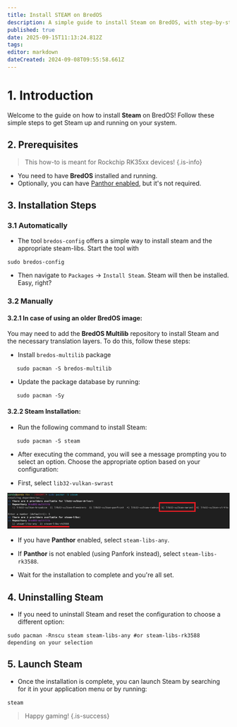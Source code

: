 ```yaml
---
title: Install STEAM on BredOS
description: A simple guide to install Steam on BredOS, with step-by-step instructions for both Panthor-enabled and non-Panthor configurations.
published: true
date: 2025-09-15T11:13:24.812Z
tags: 
editor: markdown
dateCreated: 2024-09-08T09:55:58.661Z
---
```


# 1. Introduction

Welcome to the guide on how to install **Steam** on BredOS! Follow these simple steps to get Steam up and running on your system.

## 2. Prerequisites
> This how-to is meant for Rockchip RK35xx devices!
{.is-info}

- You need to have **BredOS** installed and running.
- Optionally, you can have [Panthor enabled](/how-to/how-to-setup-panthor), but it's not required.

## 3. Installation Steps
### 3.1 Automatically

- The tool `bredos-config` offers a simple way to install steam and the appropriate steam-libs. Start the tool with
```
sudo bredos-config
```
- Then navigate to `Packages` -> `Install Steam`. Steam will then be installed. Easy, right?

### 3.2 Manually
#### 3.2.1 In case of using an older BredOS image:

You may need to add the **BredOS Multilib** repository to install Steam and the necessary translation layers. To do this, follow these steps:

- Install `bredos-multilib` package
```
   sudo pacman -S bredos-multilib
```

- Update the package database by running:

```
   sudo pacman -Sy
```

#### 3.2.2 Steam Installation:


- Run the following command to install Steam:

```
   sudo pacman -S steam
```

- After executing the command, you will see a message prompting you to select an option. Choose the appropriate option based on your configuration:

- First, select `lib32-vulkan-swrast`

![steam_libs_selection.png](/steam_libs_selection.png)

- If you have **Panthor** enabled, select `steam-libs-any`.
- If **Panthor** is not enabled (using Panfork instead), select `steam-libs-rk3588`.

- Wait for the installation to complete and you're all set.

## 4. Uninstalling Steam

- If you need to uninstall Steam and reset the configuration to choose a different option:

```
sudo pacman -Rnscu steam steam-libs-any #or steam-libs-rk3588 depending on your selection
```

## 5. Launch Steam

- Once the installation is complete, you can launch Steam by searching for it in your application menu or by running:

```
steam
```

> Happy gaming!
{.is-success}

